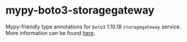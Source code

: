 # mypy-boto3-storagegateway

Mypy-friendly type annotations for `boto3` 1.10.18 `storagegateway` service.
More information can be found [here](https://github.com/vemel/mypy_boto3).